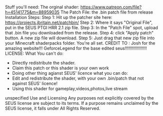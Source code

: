 Stuff you'll need:
The orginal shader: https://www.patreon.com/file?h=45141775&m=88959035
The Patch File: the .bin patch file from release
Installation Steps:
Step 1: Hit up the patcher site here: https://projects.jbritain.net/patchbin/
Step 2: Where it says "Original File", put in the SEUS PTGI HRR 2.1 zip file.
Step 3: In the "Patch File" spot, upload that .bin file you downloaded from the release.
Step 4: click "Apply patch" button. A new zip file will download.
Step 5: Just drag that new zip file into your Minecraft shaderpacks folder. You're all set.
CREDIT TO : Josh for the amazing website!!!
GeforceLegend for the base edited seus!!!!!!!!!!!!!!!!!!
LICENSE: 
What You can't do:
 - Directly redistribute the shader.
 - Claim this patch or this shader is your own work
 - Doing other thing agianst SEUS' licence 
what you can do:
 - Edit and redistribute the shader, with your own .bin/patch that not against SEUS' licence!
 - Using this shader for gameplay,videos,photos,live stream

unspecified Use and Licensing
Any purposes not explicitly covered by the SEUS license are subject to its terms. If a purpose remains unclaimed by the SEUS license, it falls under All Rights Reserved.
